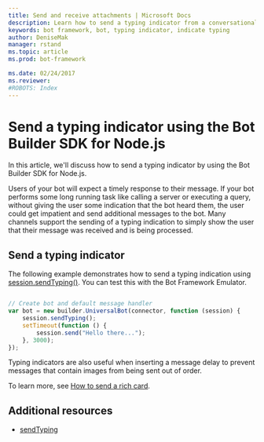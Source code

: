 ```yaml
---
title: Send and receive attachments | Microsoft Docs
description: Learn how to send a typing indicator from a conversational application (bot).
keywords: bot framework, bot, typing indicator, indicate typing
author: DeniseMak
manager: rstand
ms.topic: article
ms.prod: bot-framework

ms.date: 02/24/2017
ms.reviewer:
#ROBOTS: Index
---
```


# Send a typing indicator using the Bot Builder SDK for Node.js

<!--
> [!div class="op_single_selector"]
> * [.NET](~/dotnet/howto-send-receive-attachments.md)
> * [Node.js](~/nodejs/send-receive-attachments.md)
>
-->


In this article, we'll discuss how to send a typing indicator by using the Bot Builder SDK for Node.js.

Users of your bot will expect a timely response to their message. If your bot performs some long running task like calling a server or executing a query, without giving the user some indication that the bot heard them, the user could get impatient and send additional messages to the bot.
Many channels support the sending of a typing indication to simply show the user that their message was received and is being processed.


<!-- TODO: Channels that support typing include: -->

## Send a typing indicator

The following example demonstrates how to send a typing indication using [session.sendTyping()][SendTyping].  You can test this with the Bot Framework Emulator.


```javascript

// Create bot and default message handler
var bot = new builder.UniversalBot(connector, function (session) {
    session.sendTyping();
    setTimeout(function () {
        session.send("Hello there...");
    }, 3000);
});


```

Typing indicators are also useful when inserting a message delay to prevent messages that contain images from being sent out of order.

To learn more, see [How to send a rich card](~/nodejs/send-card-buttons.md).


## Additional resources

* [sendTyping][SendTyping]


[SendTyping]: https://docs.botframework.com/en-us/node/builder/chat-reference/classes/_botbuilder_d_.session#sendtyping
[IMessage]: http://docs.botframework.com/en-us/node/builder/chat-reference/interfaces/_botbuilder_d_.imessage